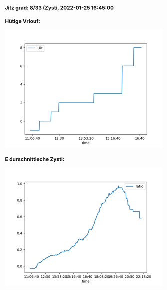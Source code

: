 ### Jitz grad: 8/33 (Zysti, 2022-01-25 16:45:00

### Hütige Vrlouf:
![Graph](Today.png)

### E durschnittleche Zysti:
![Graph](Zysti.png)